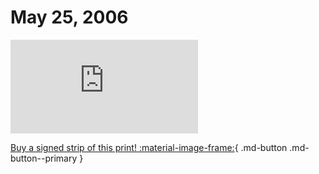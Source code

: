 # May 25, 2006

![](https://www.achewood.com/comic.php?date=05252006)

[Buy a signed strip of this print! :material-image-frame:](https://achewood-holiday-pop-up.myshopify.com/products/strip#05282006){ .md-button .md-button--primary }
